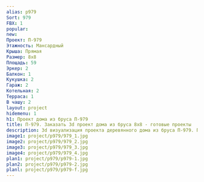 ```yaml
---
alias: p979
Sort: 979
FBX: 1
popular: 
new: 
Проект: П-979
Этажность: Мансардный
Крыша: Прямая
Размер: 8х8
Площадь: 59
Эркер: 2
Балкон: 1
Кукушка: 2
Гараж: 2
Котельная: 2
Терраса: 1
В чашу: 2
layout: project
hidemenu: 1
h1: Проект дома из бруса П-979
title: П-979. Заказать 3d проект дома из бруса 8х8 - готовые проекты
description: 3d визуализация проекта деревянного дома из бруса П-979. Площадь 59 м2, размер 8х8. Вы можете внести любые изменения в проект.
image1: project/p979/979_1.jpg
image2: project/p979/979_2.jpg
image3: project/p979/979_3.jpg
image4: project/p979/979_4.jpg
plan1: project/p979/p979-1.jpg
plan2: project/p979/p979-2.jpg
planl: project/p979/p979-f.jpg
---
```

